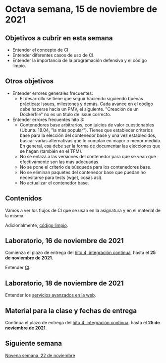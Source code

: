 # Octava semana, 15 de noviembre de 2021

## Objetivos a cubrir en esta semana

* Entender el concepto de CI
* Entender diferentes casos de uso de CI.
* Entender la importancia de la programación defensiva y el código limpio.

## Otros objetivos

* Entender errores generales frecuentes:
  * El desarrollo se tiene que seguir haciendo siguiendo buenas prácticas:
    issues, milestones y demás. Cada avance en el código debe hacerse hacia un
    PMV, el siguiente. "Creación de un Dockerfile" no es un título de issue
    correcto.
* Entender errores frecuentes hito 3:
  * Contenedores base arbitrarios, con juicios de valor cuestionables (Ubuntu
    18.04, "la más popular"). Tienes que establecer criterios base para la
    elección del contenedor base y una vez establecidos, buscar varias
    alternativas que lo cumplan en mayor o menor medida. En general, esa debe
    ser la forma de documentar las elecciones que se hagan (también en el TFM).
  * No se enlaza a las versiones del contenedor para que se vean que
    efectivamente son las más adecuadas.
  * No se pone el criterio de búsqueda para los contenedores base.
  * No se eliminan paquetes del contenedor base que puedan no necesitarse para
    tests (wget, cosas así).
  * No actualizar el contenedor base.

## Contenidos

Vamos a ver los flujos de CI que se usan en la asignatura y en el material de la
misma.

Adicionalmente, [código limpio](https://jj.github.io/curso-tdd/temas/a-programar.html).

## Laboratorio, 16 de noviembre de 2021

Comienza el plazo de entrega del [hito
4, integración continua](https://jj.github.io/CC/documentos/proyecto/4.CI),
hasta el **25 de noviembre de 2021**.

Entender [CI](https://jj.github.io/IV/preso/CI.html).

## Laboratorio, 18 de noviembre de 2021

Entender los [servicios avanzados en la web](https://jj.github.io/curso-tdd/preso/servicios.html).

## Material para la clase y fechas de entrega

Continúa el plazo de entrega del [hito
4, integración continua](https://jj.github.io/CC/documentos/proyecto/4.CI),
hasta el **25 de noviembre de 2021**.

## Siguiente semana

[Novena semana, 22 de noviembre](09-semana.md)
